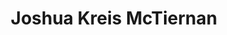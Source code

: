 ---
title: Joshua Kreis McTiernan
redirect_from: 
  - /Joshua_McTiernan
  - /JoshuaMcTiernan
  - /JoshuaKreisMcTiernan
  - /Joshua Kreis McTiernan
  - /Joshua-Kreis-McTiernan
layout: people
headshot:
headshot_credit: 
headshot_alt: 
headshot_caption: 
Details:
  Website: https://mctiernanjoshua.wixsite.com/home
  Facebook: 
  Twitter: 
  Instagram: 
  LinkedIn: 
External_links:
  Joshua McTiernan Plays: https://web.archive.org/web/20220421025945/https://mctiernanjoshua.wixsite.com/home
  Joshua Kreis McTiernan Artistic Resume: https://web.archive.org/web/20220421025951/https://87a7d121-b7a1-4303-8073-97cf7a7fe335.filesusr.com/ugd/5754c5_8bf375347dbd40d08255e00ed942668e.pdf
---